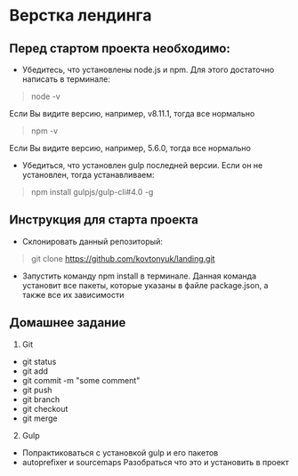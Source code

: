 # Верстка лендинга

## Перед стартом проекта необходимо:

* Убедитесь, что установлены node.js и npm. Для этого достаточно написать в терминале:

> node -v

Если Вы видите версию, например, v8.11.1, тогда все нормально

> npm -v

Если Вы видите версию, например, 5.6.0, тогда все нормально

* Убедиться, что установлен gulp последней версии. Если он не установлен, тогда устанавливаем:

> npm install gulpjs/gulp-cli#4.0 -g

## Инструкция для старта проекта

* Склонировать данный репозиторый:
> git clone https://github.com/kovtonyuk/landing.git

* Запустить команду npm install в терминале. Данная команда установит все пакеты, которые указаны в файле package.json, 
а также все их зависимости

## Домашнее задание
1. Git
- git status
- git add
- git commit -m "some comment"
- git push
- git branch
- git checkout
- git merge

2. Gulp
- Попрактиковаться с установкой gulp и его пакетов
- autoprefixer и sourcemaps Разобраться что это и установить в проект

